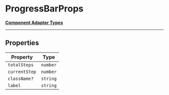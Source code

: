 # ProgressBarProps

[**Component Adapter Types**](component-inventory.md)

***

## Properties

| Property | Type |
| ------ | ------ |
| <a id="totalsteps"></a> `totalSteps` | `number` |
| <a id="currentstep"></a> `currentStep` | `number` |
| <a id="classname"></a> `className?` | `string` |
| <a id="label"></a> `label` | `string` |
